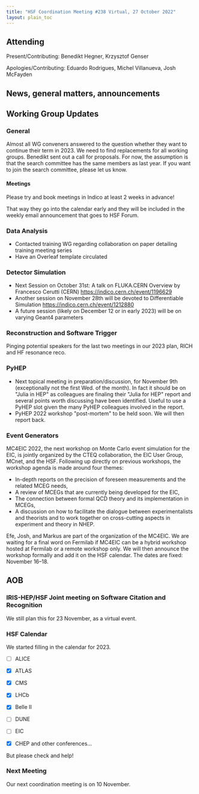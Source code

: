 ```yaml
---
title: "HSF Coordination Meeting #238 Virtual, 27 October 2022"
layout: plain_toc
---
```


## Attending

Present/Contributing: Benedikt Hegner, Krzysztof Genser

Apologies/Contributing: Eduardo Rodrigues, Michel Villanueva, Josh McFayden

## News, general matters, announcements

## Working Group Updates

### General

Almost all WG conveners answered to the question whether they want to continue their term in 2023.
We need to find replacements for all working groups. Benedikt sent out a call for proposals.
For now, the assumption is that the search committee has the same members as last year.
If you want to join the search committee, please let us know. 

#### Meetings

Please try and book meetings in Indico at least 2 weeks in advance!

That way they go into the calendar early and they will be included in the weekly email announcement that goes to HSF Forum.

### Data Analysis

* Contacted training WG regarding collaboration on paper detailing training meeting series
* Have an Overleaf template circulated

### Detector Simulation

* Next Session on October 31st: A talk on FLUKA.CERN Overview by Francesco Cerutti (CERN) 
<https://indico.cern.ch/event/1196629>
* Another session on November 28th will be devoted to Differentiable Simulation
<https://indico.cern.ch/event/1212880>
* A future session (likely on December 12 or in early 2023) will be on varying Geant4 parameters

### Reconstruction and Software Trigger

Pinging potential speakers for the last two meetings in our 2023 plan, RICH and HF resonance reco.


### PyHEP
- Next topical meeting in preparation/discussion, for November 9th (exceptionally not the first Wed. of the month). In fact it should be on "Julia in HEP" as colleagues are finaling their "Julia for HEP" report and several points worth discussing have been identified. Useful to use a PyHEP slot given the many PyHEP colleagues involved in the report.
- PyHEP 2022 workshop "post-mortem" to be held soon. We will then report back.

### Event Generators

MC4EIC 2022, the next workshop on Monte Carlo event simulation for the EIC, is jointly organized by the CTEQ collaboration, the EIC User Group, MCnet, and the HSF.
Following up directly on previous workshops, the workshop agenda is made around four themes: 
* In-depth reports on the precision of foreseen measurements and the related MCEG needs, 
* A review of MCEGs that are currently being developed for the EIC, 
* The connection between formal QCD theory and its implementation in MCEGs, 
* A discussion on how to facilitate the dialogue between experimentalists and theorists and to work together on cross-cutting aspects in experiment and theory in NHEP. 

Efe, Josh, and Markus are part of the organization of the MC4EIC.
We are waiting for a final word on Fermilab if MC4EIC can be a hybrid workshop hosted at Fermilab or a remote workshop only.
We will then announce the workshop formally and add it on the HSF calendar. The dates are fixed: November 16–18. 

## AOB

### IRIS-HEP/HSF Joint meeting on Software Citation and Recognition

We still plan this for 23 November, as a virtual event.

### HSF Calendar

We started filling in the calendar for 2023.

- [ ] ALICE
- [x] ATLAS
- [x] CMS
- [x] LHCb
- [x] Belle II
- [ ] DUNE
- [ ] EIC

- [x] CHEP and other conferences...

But please check and help!

### Next Meeting

Our next coordination meeting is on 10 November.
